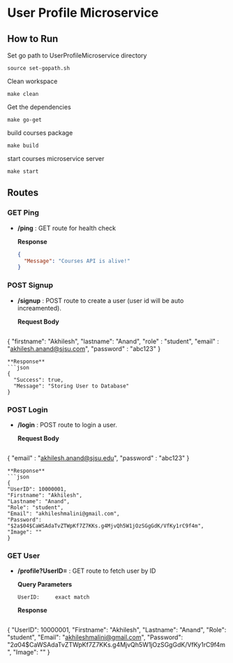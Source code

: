 # User Profile Microservice


## How to Run

Set go path to UserProfileMicroservice directory

```shell
source set-gopath.sh
```
Clean workspace
```shell
make clean
```
Get the dependencies
```shell
make go-get
```
build courses package
```shell
make build
```

start courses microservice server
```shell
make start
```


## Routes
### GET Ping
* **/ping** : GET route for health check

  **Response** 
  ```json 
  {
    "Message": "Courses API is alive!"
  }
  ```
### POST Signup
* **/signup** : POST route to create a user (user id will be auto increamented).

  **Request Body**
  ```json
{
	"firstname": "Akhilesh",
	"lastname": "Anand",
	"role" : "student",
	"email" : "akhilesh.anand@sjsu.com",
	"password" : "abc123"
}
  ```
  **Response**
  ```json
  {
    "Success": true,
    "Message": "Storing User to Database"
  }
  ```

### POST Login
* **/login** : POST route to login a user.

  **Request Body**
  ```json
{
	"email" : "akhilesh.anand@sjsu.edu",
	"password" : "abc123"
}
  ```
  **Response**
  ```json
{
  "UserID": 10000001,
  "Firstname": "Akhilesh",
  "Lastname": "Anand",
  "Role": "student",
  "Email": "akhileshmalini@gmail.com",
  "Password": "$2a$04$CaWSAdaTvZTWpKf7Z7KKs.g4MjvQh5W1jOzSGgGdK/VfKy1rC9f4m",
  "Image": ""
}
  ```

### GET User
* **/profile?UserID=** : GET route to fetch user by ID
  
  **Query Parameters**
  ```
  UserID:     exact match  
  ```
  **Response**
  ```json
{
  "UserID": 10000001,
  "Firstname": "Akhilesh",
  "Lastname": "Anand",
  "Role": "student",
  "Email": "akhileshmalini@gmail.com",
  "Password": "$2a$04$CaWSAdaTvZTWpKf7Z7KKs.g4MjvQh5W1jOzSGgGdK/VfKy1rC9f4m",
  "Image": ""
}
  ```
  
